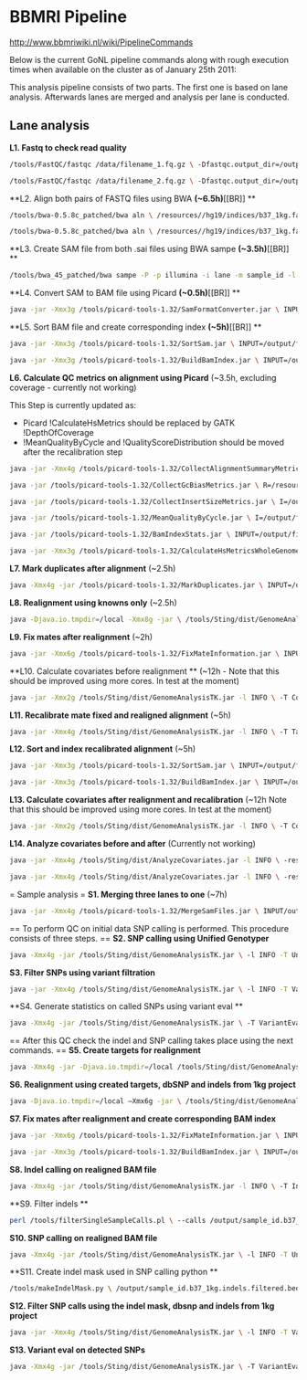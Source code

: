 # BBMRI Pipeline

http://www.bbmriwiki.nl/wiki/PipelineCommands

Below is the current GoNL pipeline commands along with rough execution times when available on the cluster as of January 25th 2011:

This analysis pipeline consists of two parts. The first one is based on lane analysis. Afterwards lanes are merged and analysis per lane is conducted.

## Lane analysis 
**L1. Fastq to check read quality**

```bash
/tools/FastQC/fastqc /data/filename_1.fq.gz \ -Dfastqc.output_dir=/output \ -Dfastqc.unzip=false

/tools/FastQC/fastqc /data/filename_2.fq.gz \ -Dfastqc.output_dir=/output \ -Dfastqc.unzip=false
```
**L2. Align both pairs of FASTQ files using BWA **(~6.5h)**[[BR]] **

```bash
/tools/bwa-0.5.8c_patched/bwa aln \ /resources//hg19/indices/b37_1kg.fa \ /data/filename_1.fq.gz -t 4 \ -f /output/filename.b37_1kg.1.sai

/tools/bwa-0.5.8c_patched/bwa aln \ /resources//hg19/indices/b37_1kg.fa \ /data/filename_2.fq.gz -t 4 \ -f /output/filename.b37_1kg.2.sai
```
**L3. Create SAM file from both .sai files using BWA sampe **(~3.5h)**[[BR]] **

```bash
/tools/bwa_45_patched/bwa sampe -P -p illumina -i lane -m sample_id -l library \ /resources//hg19/indices/b37_1kg.fa \ /output/filename.b37_1kg.1.sai /output/filename.b37_1kg.2.sai \ /data/filename_1.fq.gz /data/filename_2.fq.gz \ -f /output/filename.b37_1kg.sam
```
**L4. Convert SAM to BAM file using Picard **(~0.5h)**[[BR]] **

```bash
java -jar -Xmx3g /tools/picard-tools-1.32/SamFormatConverter.jar \ INPUT=/output/filename.b37_1kg.sam \ OUTPUT=/output/filename.b37_1kg.bam \ VALIDATION_STRINGENCY=LENIENT \ TMP_DIR=/local
```
**L5. Sort BAM file and create corresponding index **(~5h)**[[BR]] **

```bash
java -jar -Xmx3g /tools/picard-tools-1.32/SortSam.jar \ INPUT=/output/filename.b37_1kg.bam \ OUTPUT=/output/filename.b37_1kg.sorted.bam \ SORT_ORDER=coordinate \ VALIDATION_STRINGENCY=LENIENT \ TMP_DIR=/local

java -jar -Xmx3g /tools/picard-tools-1.32/BuildBamIndex.jar \ INPUT=/output/filename.b37_1kg.sorted.bam \ OUTPUT=/output/filename.b37_1kg.sorted.bam.bai \ VALIDATION_STRINGENCY=LENIENT \ TMP_DIR=/local
```
**L6. Calculate QC metrics on alignment using Picard** (~3.5h, excluding coverage - currently not working)

This Step is currently updated as:

 * Picard !CalculateHsMetrics should be replaced by GATK !DepthOfCoverage
 * !MeanQualityByCycle and !QualityScoreDistribution should be moved after the recalibration step

```bash
java -jar -Xmx4g /tools/picard-tools-1.32/CollectAlignmentSummaryMetrics.jar \ I=/output/filename.b37_1kg.sorted.bam \ O=/output/filename.b37_1kg.AlignmentSummaryMetrics \ R=/resources//hg19/indices/b37_1kg.fa \ VALIDATION_STRINGENCY=LENIENT \ TMP_DIR=/local

java -jar /tools/picard-tools-1.32/CollectGcBiasMetrics.jar \ R=/resources//hg19/indices/b37_1kg.fa \ I=/output/filename.b37_1kg.sorted.bam \ O=/output/filename.b37_1kg.GcBiasMetrics \ CHART=/output/filename.b37_1kg.GcBiasMetrics.pdf \ VALIDATION_STRINGENCY=LENIENT \ TMP_DIR=/local

java -jar /tools/picard-tools-1.32/CollectInsertSizeMetrics.jar \ I=/output/filename.b37_1kg.sorted.bam \ O=/output/filename.b37_1kg.CollectInsertSizeMetrics \ H=/output/filename.b37_1kg.CollectInsertSizeMetrics.pdf \ VALIDATION_STRINGENCY=LENIENT \ TMP_DIR=/local

java -jar /tools/picard-tools-1.32/MeanQualityByCycle.jar \ I=/output/filename.b37_1kg.sorted.bam \ O=/output/filename.b37_1kg.MeanQualityByCycle \ CHART=/output/filename.b37_1kg.MeanQualityByCycle.pdf \ VALIDATION_STRINGENCY=LENIENT \ TMP_DIR=/local java -jar /tools/picard-tools-1.32/QualityScoreDistribution.jar \ I=/output/filename.b37_1kg.sorted.bam \ O=/output/filename.b37_1kg.[wiki:QualityScoreDistribution] \ CHART=/output/filename.b37_1kg.[wiki:QualityScoreDistribution].pdf \ VALIDATION_STRINGENCY=LENIENT \ TMP_DIR=/local

java -jar /tools/picard-tools-1.32/BamIndexStats.jar \ INPUT=/output/filename.b37_1kg.sorted.bam \ VALIDATION_STRINGENCY=LENIENT \ TMP_DIR=/local

java -jar -Xmx3g /tools/picard-tools-1.32/CalculateHsMetricsWholeGenome.jar \ INPUT=/output/filename.b37_1kg.sorted.bam \ OUTPUT=/output/filename.b37_1kg.HsMetrics \ BAIT_INTERVALS=/resources//hg19/intervals/GoNL.interval_list \ TARGET_INTERVALS=/resources//hg19/intervals/GoNL.interval_list \ VALIDATION_STRINGENCY=LENIENT \ TMP_DIR=/local
```
**L7. Mark duplicates after alignment** (~2.5h)

```bash
java -Xmx4g -jar /tools/picard-tools-1.32/MarkDuplicates.jar \ INPUT=/output/filename.b37_1kg.sorted.bam \ OUTPUT=/output/filename.b37_1kg.dedup.bam \ METRICS_FILE=/output/filename.b37_1kg.dedup.metrics \ REMOVE_DUPLICATES=false ASSUME_SORTED=true VALIDATION_STRINGENCY=LENIENT \ TMP_DIR=/local
```
**L8. Realignment using knowns only** (~2.5h)

```bash
java -Djava.io.tmpdir=/local -Xmx8g -jar \ /tools/Sting/dist/GenomeAnalysisTK.jar -l INFO -T IndelRealigner \ -U ALLOW_UNINDEXED_BAM -I /output/filename.b37_1kg.dedup.bam \ -targetIntervals /resources//hg19/intervals/realign_intervals_hg19_b37_1kg.intervals \ -R /resources//hg19/indices/b37_1kg.fa \ -D /resources//hg19/dbsnp/dbsnp_129_b37_b37_1kg.rod \ -[B:indels,VCF B:indels,VCF] /resources//hg19/indels/1kg.pilot_release.merged.indels.sites./hg19.b37_1kg.vcf \ -o /output/filename.b37_1kg.realigned.bam -knownsOnly -LOD 0.4 -compress 0
```
**L9. Fix mates after realignment** (~2h)

```bash
java -jar -Xmx6g /tools/picard-tools-1.32/FixMateInformation.jar \ INPUT=/output/filename.b37_1kg.realigned.bam \ OUTPUT=/output/filename.b37_1kg.matefixed.bam \ SORT_ORDER=coordinate VALIDATION_STRINGENCY=SILENT TMP_DIR=/local
```
**L10. Calculate covariates before realignment ** (~12h - Note that this should be improved using more cores. In test at the moment)

```bash
java -jar -Xmx2g /tools/Sting/dist/GenomeAnalysisTK.jar -l INFO \ -T CountCovariates -U ALLOW_UNINDEXED_BAM \ -R /resources//hg19/indices/b37_1kg.fa \ --DBSNP /resources//hg19/dbsnp/dbsnp_129_b37_b37_1kg.rod \ -I /output/filename.b37_1kg.matefixed.bam \ -cov ReadGroupcovariate -cov QualityScoreCovariate -cov CycleCovariate -cov DinucCovariate \ -recalFile /output/filename.b37_1kg.matefixed.covariate_table.csv
```
**L11. Recalibrate mate fixed and realigned alignment** (~5h)

```bash
java -jar -Xmx4g /tools/Sting/dist/GenomeAnalysisTK.jar -l INFO \ -T TableRecalibration -U ALLOW_UNINDEXED_BAM \ -R /resources//hg19/indices/b37_1kg.fa -I /output/filename.b37_1kg.matefixed.bam \ --recal_file /output/filename.b37_1kg.matefixed.covariate_table.csv \ --out /output/filename.b37_1kg.recal.bam
```
**L12. Sort and index recalibrated alignment** (~5h)

```bash
java -jar -Xmx3g /tools/picard-tools-1.32/SortSam.jar \ INPUT=/output/filename.b37_1kg.recal.bam \ OUTPUT=/output/filename.b37_1kg.recal.sorted.bam \ SORT_ORDER=coordinate \ VALIDATION_STRINGENCY=LENIENT \ TMP_DIR=/local

java -jar -Xmx3g /tools/picard-tools-1.32/BuildBamIndex.jar \ INPUT=/output/filename.b37_1kg.recal.sorted.bam \ OUTPUT=/output/filename.b37_1kg.recal.sorted.bam.bai \ VALIDATION_STRINGENCY=LENIENT \ TMP_DIR=/local
```
**L13. Calculate covariates after realignment and recalibration** (~12h Note that this should be improved using more cores. In test at the moment)

```bash
java -jar -Xmx2g /tools/Sting/dist/GenomeAnalysisTK.jar -l INFO \ -T CountCovariates -U ALLOW_UNINDEXED_BAM \ -R /resources//hg19/indices/b37_1kg.fa \ --DBSNP /resources//hg19/dbsnp/dbsnp_129_b37_b37_1kg.rod \ -I /output/filename.b37_1kg.recal.sorted.bam \ -cov ReadGroupcovariate -cov QualityScoreCovariate -cov CycleCovariate -cov DinucCovariate \ -recalFile /output/filename.b37_1kg.recal.covariate_table.csv
```
**L14. Analyze covariates before and after** (Currently not working)

```bash
java -jar -Xmx4g /tools/Sting/dist/AnalyzeCovariates.jar -l INFO \ -resources /resources//hg19/indices/b37_1kg.fa \ --recal_file /output/filename.b37_1kg.matefixed.covariate_table.csv \ -outputDir /output/filename.b37_1kg.recal.stats_before/ \ -Rscript ${rscript} -ignoreQ 5

java -jar -Xmx4g /tools/Sting/dist/AnalyzeCovariates.jar -l INFO \ -resources /resources//hg19/indices/b37_1kg.fa \ --recal_file /output/filename.b37_1kg.recal.covariate_table.csv \ -outputDir /output/filename.b37_1kg.recal.stats_after/ \ -Rscript ${rscript} -ignoreQ 5
```
= Sample analysis =
**S1. Merging three lanes to one** (~7h)

```bash
java -jar -Xmx4g /tools/picard-tools-1.32/MergeSamFiles.jar \ INPUT/output/filename.b37_1kg.recal.sorted.ba \ INPUT/output/filename2.b37_1kg.recal.sorted.ba \ INPUT/output/filename3.b37_1kg.recal.sorted.ba \ ASSUME_SORTED=true USE_THREADING=true \ TMP_DIR=/local MAX_RECORDS_IN_RAM=30000000 \ OUTPUT=/output/sample_id.b37_1kg.bam SORT_ORDER=coordinate \ VALIDATION_STRINGENCY=SILENT
```
== To perform QC on initial data SNP calling is performed. This procedure consists of three steps. ==
**S2. SNP calling using Unified Genotyper**

```bash
java -Xmx4g -jar /tools/Sting/dist/GenomeAnalysisTK.jar \ -l INFO -T UnifiedGenotyper -I /output/sample_id.b37_1kg.bam \ --out /output/sample_id.b37_1kg.qc_check_snps.vcf \ -R /resources//hg19/indices/b37_1kg.fa \ -D /resources//hg19/dbsnp/dbsnp_129_b37_b37_1kg.rod \ -stand_call_conf 30.0 -stand_emit_conf 10.0
```
**S3. Filter SNPs using variant filtration**

```bash
java -jar -Xmx4g /tools/Sting/dist/GenomeAnalysisTK.jar \ -l INFO -T VariantFiltration \ -[B:variant,VCF B:variant,VCF] /output/sample_id.b37_1kg.qc_check_snps.vcf \ -R /resources//hg19/indices/b37_1kg.fa \ -D /resources//hg19/dbsnp/dbsnp_129_b37_b37_1kg.rod \ --out /output/sample_id.b37_1kg.qc_check_snps.filtered.vcf \ --maskName InDel --clusterWindowSize 10 \ --filterName GATK_standard \ --filterExpression "AB > 0.75 && DP > 40 || DP > 100 || MQ0 > 40 || SB > -0.10"||
```
**S4. Generate statistics on called SNPs using variant eval **

```bash
java -Xmx4g -jar /tools/Sting/dist/GenomeAnalysisTK.jar \ -T VariantEval -R /resources//hg19/indices/b37_1kg.fa \ -l INFO \ -[B:eval,VCF B:eval,VCF] /output/sample_id.b37_1kg.qc_check_snps.filtered.vcf \ -D /resources//hg19/dbsnp/dbsnp_129_b37_b37_1kg.rod \ -o /output/sample_id.b37_1kg.qc_check_snps.filtered.eval
```
== After this QC check the indel and SNP calling takes place using the next commands. ==
**S5. Create targets for realignment**

```bash
java -Xmx4g -jar -Djava.io.tmpdir=/local /tools/Sting/dist/GenomeAnalysisTK.jar -l INFO \ -T RealignerTargetCreator \ -I /output/sample_id.b37_1kg.bam \ -R /resources//hg19/indices/b37_1kg.fa \ -D /resources//hg19/dbsnp/dbsnp_129_b37_b37_1kg.rod \ -[B:indels,VCF B:indels,VCF] /resources//hg19/indels/1kg.pilot_release.merged.indels.sites./hg19.b37_1kg.vcf \ -o /output/sample_id.b37_1kg.realign.intervals
```
**S6. Realignment using created targets, dbSNP and indels from 1kg project**

```bash
java -Djava.io.tmpdir=/local –Xmx6g -jar \ /tools/Sting/dist/GenomeAnalysisTK.jar -l INFO -T IndelRealigner \ -I /output/sample_id.b37_1kg.bam \ -targetIntervals /output/sample_id.b37_1kg.realign.intervals \ -R /resources//hg19/indices/b37_1kg.fa \ -D /resources//hg19/dbsnp/dbsnp_129_b37_b37_1kg.rod \ -[B:indels,VCF B:indels,VCF] /resources//hg19/indels/1kg.pilot_release.merged.indels.sites./hg19.b37_1kg.vcf \ --out /output/sample_id.b37_1kg.realigned.bam \ -maxReads 500000
```
**S7.  Fix mates after realignment and create corresponding BAM index**

```bash
java -jar -Xmx6g /tools/picard-tools-1.32/FixMateInformation.jar \ INPUT=/output/sample_id.b37_1kg.realigned.bam \ OUTPUT=/output/sample_id.b37_1kg.matesfixed.bam \ SORT_ORDER=coordinate VALIDATION_STRINGENCY=SILENT TMP_DIR=/local

java -jar -Xmx3g /tools/picard-tools-1.32/BuildBamIndex.jar \ INPUT=/output/sample_id.b37_1kg.matesfixed.bam \ OUTPUT=/output/sample_id.b37_1kg.matesfixed.bam.bai \ VALIDATION_STRINGENCY=LENIENT \ TMP_DIR=/local
```
**S8. Indel calling on realigned BAM file**

```bash
java -Xmx4g -jar /tools/Sting/dist/GenomeAnalysisTK.jar -l INFO \ -T IndelGenotyperV2 -I /output/sample_id.b37_1kg.matesfixed.bam \ --out /output/sample_id.b37_1kg.indels.vcf \ --bedOutput /output/sample_id.b37_1kg.indels.bed \ -R /resources//hg19/indices/b37_1kg.fa \ -verbose /output/sample_id.b37_1kg.indels.verboseoutput.txt
```
**S9. Filter indels **

```bash
perl /tools/filterSingleSampleCalls.pl \ --calls /output/sample_id.b37_1kg.indels.bed > /output/sample_id.b37_1kg.indels.filtered.bed \ --max_cons_av_mm 3.0 --max_cons_nqs_av_mm 0.5 --mode ANNOTATE
```
**S10. SNP calling on realigned BAM file**

```bash
java -Xmx4g -jar /tools/Sting/dist/GenomeAnalysisTK.jar \ -l INFO -T UnifiedGenotyper -I /output/sample_id.b37_1kg.matesfixed.bam \ --out /output/sample_id.b37_1kg.snps.vcf \ -R /resources//hg19/indices/b37_1kg.fa \ -D /resources//hg19/dbsnp/dbsnp_129_b37_b37_1kg.rod \ -stand_call_conf 30.0 -stand_emit_conf 10.0
```
**S11. Create indel mask used in SNP calling python **

```bash
/tools/makeIndelMask.py \ /output/sample_id.b37_1kg.indels.filtered.bed 10 \ /output/sample_id.b37_1kg.indels.mask.bed
```
**S12. Filter SNP calls using the indel mask, dbsnp and indels from 1kg project**

```bash
java -jar -Xmx4g /tools/Sting/dist/GenomeAnalysisTK.jar \ -l INFO -T VariantFiltration \ -[B:variant,VCF B:variant,VCF] /output/sample_id.b37_1kg.snps.vcf \ -[B:mask,Bed B:mask,Bed] /output/sample_id.b37_1kg.indels.mask.bed \ -R /resources//hg19/indices/b37_1kg.fa \ -D /resources//hg19/dbsnp/dbsnp_129_b37_b37_1kg.rod \ --out /output/sample_id.b37_1kg.snps.filtered.vcf \ --maskName InDel --clusterWindowSize 10 \ --filterName GATK_standard \ --filterExpression "AB > 0.75 && DP > 40 || DP > 100 || MQ0 > 40 || SB > -0.10"||
```
**S13. Variant eval on detected SNPs**

```bash
java -Xmx4g -jar /tools/Sting/dist/GenomeAnalysisTK.jar \ -T VariantEval -R /resources//hg19/indices/b37_1kg.fa \ -l INFO \ -[B:eval,VCF B:eval,VCF] /output/sample_id.b37_1kg.snps.filtered.vcf \ -D /resources//hg19/dbsnp/dbsnp_129_b37_b37_1kg.rod \ -o /output/sample_id.b37_1kg.snps.filtered.eval
```
